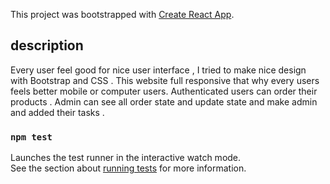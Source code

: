 This project was bootstrapped with [Create React App](https://github.com/facebook/create-react-app).

## description 
Every user feel good for nice user interface , I tried to make nice design with Bootstrap and CSS .
This website full responsive that why every users feels better mobile or computer users.
Authenticated users can order their products .
Admin can see all order state and update state and make admin and added their tasks .


### `npm test`

Launches the test runner in the interactive watch mode.<br />
See the section about [running tests](https://facebook.github.io/create-react-app/docs/running-tests) for more information.
